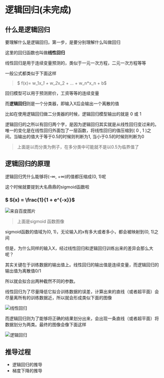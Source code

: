 # 逻辑回归(未完成)

## 什么是逻辑回归
要理解什么是逻辑回归，第一步，是要分别理解什么叫做回归

这里的回归函数也叫做**线性回归**

线性回归是用于连续变量预测的，类似于一元一次方程，二元一次方程等等

一般公式都类似于下面这样
> $ f(x)= w_1*x_1 + w_2*x_2 + ... + w_n*x_n + b$

回归模型可以用于预测房价，工资等等的连续变量

而**逻辑回归**则是一个分类器，即输入X后会输出一个离散的值

比如在使用逻辑回归做二分类器的时候，逻辑回归模型输出的就是 0 或 1 

逻辑回归的之所以有回归两个字，是因为逻辑回归其实就是从线性回归变过来的。唯一的变化是在线性回归外面包了一层函数，将线性回归的值压缩到( 0 , 1 )之间。当输出的值大于等于0.5的时候则判断为1, 当小于0.5的时候则判断为0
>上面是以而分类为例子，在多分类中可能就不是以0.5为临界值了


## 逻辑回归的原理
逻辑回归凭什么能够将(-∞, +∞)的值都压缩成(0, 1)呢

这个时候就要提到大名鼎鼎的sigmoid函数啦

### $ S(x) = \frac{1}{1 + e^{-x}}$
![来自百度图片](https://gss0.bdstatic.com/94o3dSag_xI4khGkpoWK1HF6hhy/baike/c0%3Dbaike80%2C5%2C5%2C80%2C26/sign=892a5cb4c55c10383073c690d378f876/c9fcc3cec3fdfc03f23fbf16d73f8794a5c226dc.jpg)

> 上面是sigmoid 函数图像 

sigmoid函数的值域为(0, 1)，无论输入的x有多大或者多小，都会被映射到(0, 1)之间

但是，为什么同样的输入X，经过线性回归和逻辑回归训练出来的差异会那么大呢？

其实关键在于训练数据的输出值上。线性回归的输出值是连续变量，而逻辑回归的输出值为离散值0/1

所以就会拟合出两种截然不同的参数。

线性回归为了尽量降低它拟合训练数据的误差，计算出来的直线（或者超平面）会尽量离所有的训练数据近，所以就会形成类似下面的图像

![线性回归](http://p1yxapae6.bkt.clouddn.com//ml/%E7%BA%BF%E6%80%A7%E5%9B%9E%E5%BD%92.png)

而逻辑回归则为了能够将正确的结果划分出来，会出现一条直线（或者超平面）将数据划分为两类。最终的图像会像下面这样

![逻辑回归](http://p1yxapae6.bkt.clouddn.com//ml/%E9%80%BB%E8%BE%91%E5%9B%9E%E5%BD%92.png)






## 推导过程
- 逻辑回归的推导
- 梯度下降的推导